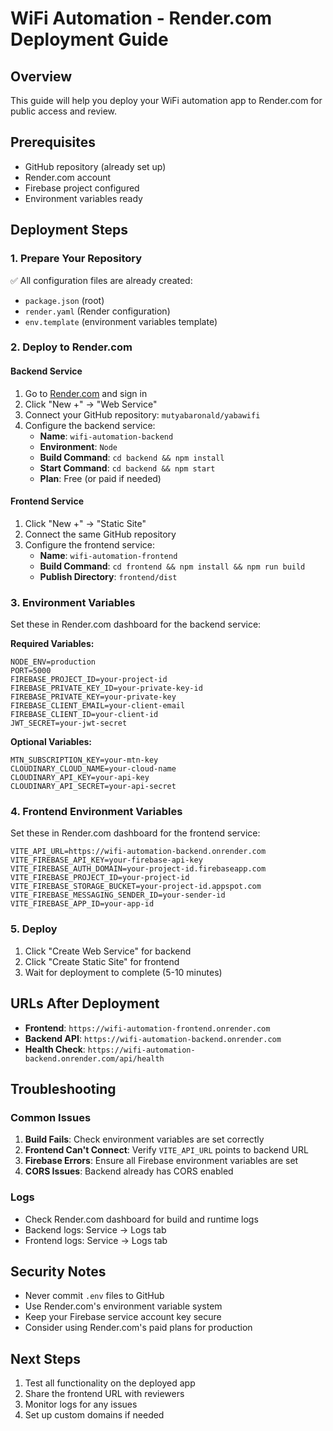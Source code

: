 # WiFi Automation - Render.com Deployment Guide

## Overview
This guide will help you deploy your WiFi automation app to Render.com for public access and review.

## Prerequisites
- GitHub repository (already set up)
- Render.com account
- Firebase project configured
- Environment variables ready

## Deployment Steps

### 1. Prepare Your Repository
✅ All configuration files are already created:
- `package.json` (root)
- `render.yaml` (Render configuration)
- `env.template` (environment variables template)

### 2. Deploy to Render.com

#### Backend Service
1. Go to [Render.com](https://render.com) and sign in
2. Click "New +" → "Web Service"
3. Connect your GitHub repository: `mutyabaronald/yabawifi`
4. Configure the backend service:
   - **Name**: `wifi-automation-backend`
   - **Environment**: `Node`
   - **Build Command**: `cd backend && npm install`
   - **Start Command**: `cd backend && npm start`
   - **Plan**: Free (or paid if needed)

#### Frontend Service
1. Click "New +" → "Static Site"
2. Connect the same GitHub repository
3. Configure the frontend service:
   - **Name**: `wifi-automation-frontend`
   - **Build Command**: `cd frontend && npm install && npm run build`
   - **Publish Directory**: `frontend/dist`

### 3. Environment Variables
Set these in Render.com dashboard for the backend service:

**Required Variables:**
```
NODE_ENV=production
PORT=5000
FIREBASE_PROJECT_ID=your-project-id
FIREBASE_PRIVATE_KEY_ID=your-private-key-id
FIREBASE_PRIVATE_KEY=your-private-key
FIREBASE_CLIENT_EMAIL=your-client-email
FIREBASE_CLIENT_ID=your-client-id
JWT_SECRET=your-jwt-secret
```

**Optional Variables:**
```
MTN_SUBSCRIPTION_KEY=your-mtn-key
CLOUDINARY_CLOUD_NAME=your-cloud-name
CLOUDINARY_API_KEY=your-api-key
CLOUDINARY_API_SECRET=your-api-secret
```

### 4. Frontend Environment Variables
Set these in Render.com dashboard for the frontend service:

```
VITE_API_URL=https://wifi-automation-backend.onrender.com
VITE_FIREBASE_API_KEY=your-firebase-api-key
VITE_FIREBASE_AUTH_DOMAIN=your-project-id.firebaseapp.com
VITE_FIREBASE_PROJECT_ID=your-project-id
VITE_FIREBASE_STORAGE_BUCKET=your-project-id.appspot.com
VITE_FIREBASE_MESSAGING_SENDER_ID=your-sender-id
VITE_FIREBASE_APP_ID=your-app-id
```

### 5. Deploy
1. Click "Create Web Service" for backend
2. Click "Create Static Site" for frontend
3. Wait for deployment to complete (5-10 minutes)

## URLs After Deployment
- **Frontend**: `https://wifi-automation-frontend.onrender.com`
- **Backend API**: `https://wifi-automation-backend.onrender.com`
- **Health Check**: `https://wifi-automation-backend.onrender.com/api/health`

## Troubleshooting

### Common Issues
1. **Build Fails**: Check environment variables are set correctly
2. **Frontend Can't Connect**: Verify `VITE_API_URL` points to backend URL
3. **Firebase Errors**: Ensure all Firebase environment variables are set
4. **CORS Issues**: Backend already has CORS enabled

### Logs
- Check Render.com dashboard for build and runtime logs
- Backend logs: Service → Logs tab
- Frontend logs: Service → Logs tab

## Security Notes
- Never commit `.env` files to GitHub
- Use Render.com's environment variable system
- Keep your Firebase service account key secure
- Consider using Render.com's paid plans for production

## Next Steps
1. Test all functionality on the deployed app
2. Share the frontend URL with reviewers
3. Monitor logs for any issues
4. Set up custom domains if needed
